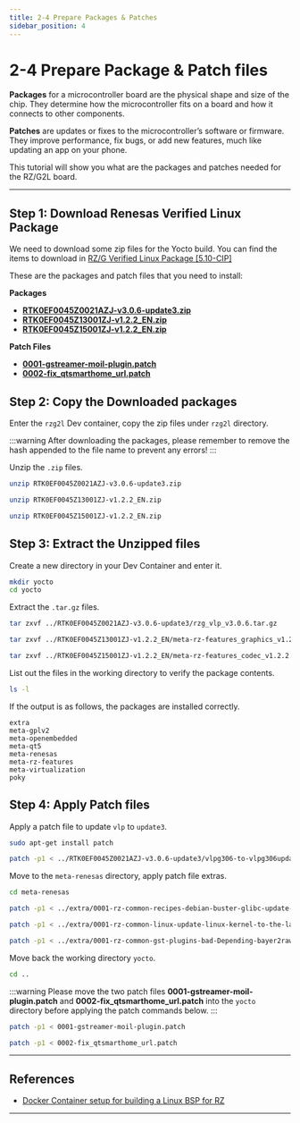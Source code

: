 ```yaml
---
title: 2-4 Prepare Packages & Patches 
sidebar_position: 4
---
```


# 2-4 Prepare Package & Patch files 

**Packages** for a microcontroller board are the physical shape and size of the chip. They determine how the microcontroller fits on a board and how it connects to other components.

**Patches** are updates or fixes to the microcontroller’s software or firmware. They improve performance, fix bugs, or add new features, much like updating an app on your phone.

This tutorial will show you what are the packages and patches needed for the RZ/G2L board.

---

## Step 1: Download Renesas Verified Linux Package
We need to download some zip files for the Yocto build. You can find the items to download in [RZ/G Verified Linux Package [5.10-CIP]](https://www.renesas.com/en/products/microcontrollers-microprocessors/rz-mpus/rzg-linux-platform/rzg-marketplace/verified-linux-package/rzg-verified-linux-package#Download)

These are the packages and patch files that you need to install:

**Packages**
- **[RTK0EF0045Z0021AZJ-v3.0.6-update3.zip](./packages/RTK0EF0045Z0021AZJ-v3.0.6-update3.zip)**
- **[RTK0EF0045Z13001ZJ-v1.2.2_EN.zip](./packages/RTK0EF0045Z13001ZJ-v1.2.2_EN.zip)**
- **[RTK0EF0045Z15001ZJ-v1.2.2_EN.zip](./packages/RTK0EF0045Z15001ZJ-v1.2.2_EN.zip)**

**Patch Files**
- **[0001-gstreamer-moil-plugin.patch](./packages/0001-gstreamer-moil-plugin.patch)**
- **[0002-fix_qtsmarthome_url.patch](./packages/0002-fix_qtsmarthome_url.patch)**

## Step 2: Copy the Downloaded packages
Enter the `rzg2l` Dev container, copy the zip files under `rzg2l` directory.  

:::warning
After downloading the packages, please remember to remove the hash appended to the file name to prevent any errors!
:::

Unzip the `.zip` files.

```bash
unzip RTK0EF0045Z0021AZJ-v3.0.6-update3.zip
```

```bash
unzip RTK0EF0045Z13001ZJ-v1.2.2_EN.zip
```

```bash
unzip RTK0EF0045Z15001ZJ-v1.2.2_EN.zip
```

## Step 3: Extract the Unzipped files
Create a new directory in your Dev Container and enter it.

```bash
mkdir yocto
cd yocto
```

Extract the `.tar.gz` files.

```bash
tar zxvf ../RTK0EF0045Z0021AZJ-v3.0.6-update3/rzg_vlp_v3.0.6.tar.gz
```

```bash
tar zxvf ../RTK0EF0045Z13001ZJ-v1.2.2_EN/meta-rz-features_graphics_v1.2.2.tar.gz
```

```bash
tar zxvf ../RTK0EF0045Z15001ZJ-v1.2.2_EN/meta-rz-features_codec_v1.2.2.tar.gz
```

List out the files in the working directory to verify the package contents.

```bash
ls -l
```

If the output is as follows, the packages are installed correctly.
```
extra  
meta-gplv2   
meta-openembedded  
meta-qt5  
meta-renesas  
meta-rz-features  
meta-virtualization  
poky
```

## Step 4: Apply Patch files
Apply a patch file to update `vlp` to `update3`.

```bash
sudo apt-get install patch
```

```bash
patch -p1 < ../RTK0EF0045Z0021AZJ-v3.0.6-update3/vlpg306-to-vlpg306update3.patch
```

Move to the `meta-renesas` directory, apply patch file extras.

```bash
cd meta-renesas
```

```bash
patch -p1 < ../extra/0001-rz-common-recipes-debian-buster-glibc-update-to-v2.2.patch
```

```bash
patch -p1 < ../extra/0001-rz-common-linux-update-linux-kernel-to-the-latest-re.patch
```

```bash
patch -p1 < ../extra/0001-rz-common-gst-plugins-bad-Depending-bayer2raw-if-lay.patch
```

Move back the working directory `yocto`.

```bash
cd ..
```

:::warning
Please move the two patch files **0001-gstreamer-moil-plugin.patch** and **0002-fix_qtsmarthome_url.patch** into the `yocto` directory before applying the patch commands below.
:::


```bash title="Apply a patch file to add the GStreamer Moil Plugin."
patch -p1 < 0001-gstreamer-moil-plugin.patch
```

```bash title="Apply a patch file to fix the Qt Smart Home URL."
patch -p1 < 0002-fix_qtsmarthome_url.patch
```

---

## References
- [Docker Container setup for building a Linux BSP for RZ](https://github.com/renesas-rz/docker_setup)

---